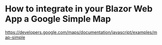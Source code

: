 # How to integrate in your Blazor Web App a Google Simple Map

https://developers.google.com/maps/documentation/javascript/examples/map-simple
